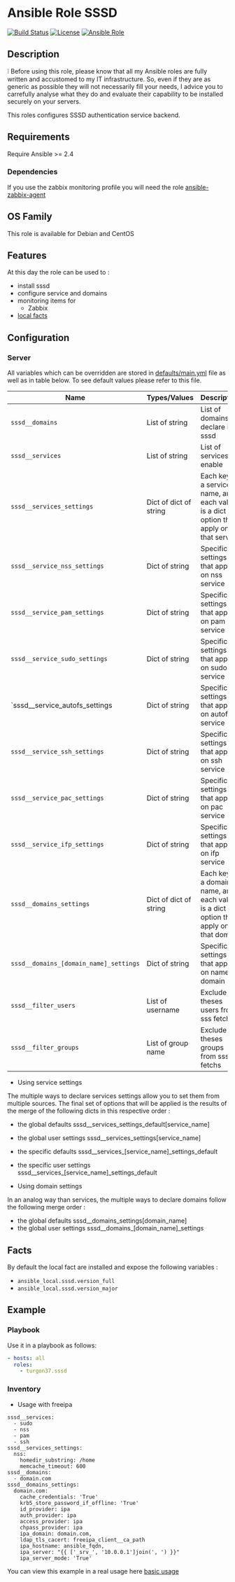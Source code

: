 Ansible Role SSSD
========

[![Build Status](https://travis-ci.org/Turgon37/ansible-sssd.svg?branch=master)](https://travis-ci.org/Turgon37/ansible-sssd)
[![License](https://img.shields.io/badge/license-MIT%20License-brightgreen.svg)](https://opensource.org/licenses/MIT)
[![Ansible Role](https://img.shields.io/badge/ansible%20role-Turgon37.sssd-blue.svg)](https://galaxy.ansible.com/Turgon37/sssd/)

## Description

:grey_exclamation: Before using this role, please know that all my Ansible roles are fully written and accustomed to my IT infrastructure. So, even if they are as generic as possible they will not necessarily fill your needs, I advice you to carrefully analyse what they do and evaluate their capability to be installed securely on your servers.

This roles configures SSSD authentication service backend.

## Requirements

Require Ansible >= 2.4

### Dependencies

If you use the zabbix monitoring profile you will need the role [ansible-zabbix-agent](https://github.com/Turgon37/ansible-zabbix-agent)

## OS Family

This role is available for Debian and CentOS

## Features

At this day the role can be used to :

  * install sssd
  * configure service and domains
  * monitoring items for
    * Zabbix
  * [local facts](#facts)

## Configuration

### Server

All variables which can be overridden are stored in [defaults/main.yml](defaults/main.yml) file as well as in table below. To see default values please refer to this file.

| Name                                   | Types/Values           | Description                                                                              |
| ---------------------------------------|------------------------| ---------------------------------------------------------------------------------------- |
| `sssd__domains`                        | List of string         | List of domains to declare in sssd                                                       |
| `sssd__services`                       | List of string         | List of services to enable                                                               |
| `sssd__services_settings`              | Dict of dict of string | Each key is a service name, and each value is a dict of option that apply on that service|
| `sssd__service_nss_settings`           | Dict of string         | Specific settings that apply on nss service                                              |
| `sssd__service_pam_settings`           | Dict of string         | Specific settings that apply on pam service                                              |
| `sssd__service_sudo_settings`          | Dict of string         | Specific settings that apply on sudo service                                             |
| `sssd__service_autofs_settings         | Dict of string         | Specific settings that apply on autofs service                                           |
| `sssd__service_ssh_settings`           | Dict of string         | Specific settings that apply on ssh service                                              |
| `sssd__service_pac_settings`           | Dict of string         | Specific settings that apply on pac service                                              |
| `sssd__service_ifp_settings`           | Dict of string         | Specific settings that apply on ifp service                                              |
| `sssd__domains_settings`               | Dict of dict of string | Each key is a domain name, and each value is a dict of option that apply on that domain  |
| `sssd__domains_[domain_name]_settings` | Dict of string         | Specific settings that apply on named domain                                             |
| `sssd__filter_users`                   | List of username       | Exclude theses users from sss fetchs                                                     |
| `sssd__filter_groups`                  | List of group name     | Exclude theses groups from sss fetchs                                                    |

* Using service settings

The multiple ways to declare services settings allow you to set them from multiple sources.
The final set of options that will be applied is the results of the merge of the following dicts in this respective order :

* the global defaults sssd__services_settings_default[service_name]
* the global user settings sssd__services_settings[service_name]
* the specific defaults sssd__services_[service_name]_settings_default
* the specific user settings sssd__services_[service_name]_settings_default

* Using domain settings

In an analog way than services, the multiple ways to declare domains follow the following merge order :

* the global defaults sssd__domains_settings[domain_name]
* the global user settings sssd__domains_[domain_name]_settings

## Facts

By default the local fact are installed and expose the following variables :

* ```ansible_local.sssd.version_full```
* ```ansible_local.sssd.version_major```


## Example

### Playbook

Use it in a playbook as follows:

```yaml
- hosts: all
  roles:
    - turgon37.sssd
```

### Inventory

  * Usage with freeipa 

```
sssd__services:
  - sudo
  - nss
  - pam
  - ssh
sssd__services_settings:
  nss:
    homedir_substring: /home
    memcache_timeout: 600
sssd__domains:
  - domain.com
sssd__domains_settings:
  domain.com:
    cache_credentials: 'True'
    krb5_store_password_if_offline: 'True'
    id_provider: ipa
    auth_provider: ipa
    access_provider: ipa
    chpass_provider: ipa
    ipa_domain: domain.com,
    ldap_tls_cacert: freeipa_client__ca_path
    ipa_hostname: ansible_fqdn,
    ipa_server: "{{ ['_srv_', '10.0.0.1']join(', ') }}"
    ipa_server_mode: 'True'
```

You can view this example in a real usage here [basic usage](https://github.com/Turgon37/ansible-freeipa-client/blob/master/tasks/configure.yml)
